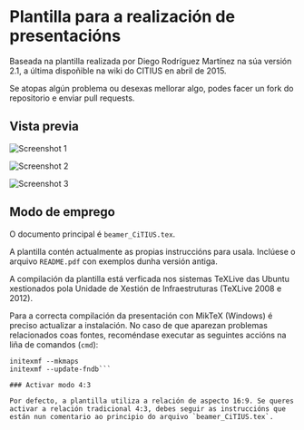 # Plantilla para a realización de presentacións

Baseada na plantilla realizada por Diego Rodríguez Martínez na
súa versión 2.1, a última dispoñible na wiki do CITIUS en abril
de 2015.

Se atopas algún problema ou desexas mellorar algo, podes facer
un fork do repositorio e enviar pull requests.

## Vista previa

![Screenshot 1](https://gitlab.citius.usc.es/citius/beamer-presentation/raw/master/preview1.png)

![Screenshot 2](https://gitlab.citius.usc.es/citius/beamer-presentation/raw/master/preview2.png)

![Screenshot 3](https://gitlab.citius.usc.es/citius/beamer-presentation/raw/master/preview3.png)

## Modo de emprego

O documento principal é `beamer_CiTIUS.tex`.

A plantilla contén actualmente as propias instruccións para usala.
Inclúese o arquivo `README.pdf` con exemplos dunha versión antiga.

A compilación da plantilla está verficada nos sistemas TeXLive das Ubuntu
xestionados pola Unidade de Xestión de Infraestruturas (TeXLive 2008 e
2012).

Para a correcta compilación da presentación con MikTeX (Windows) é
preciso actualizar a instalación. No caso de que aparezan problemas
relacionados coas fontes, recoméndase executar as seguintes accións
na liña de comandos (`cmd`):

```cd C:\Archivos de programa\MikTeX\miktex\bin
initexmf --mkmaps
initexmf --update-fndb```

### Activar modo 4:3

Por defecto, a plantilla utiliza a relación de aspecto 16:9. Se queres
activar a relación tradicional 4:3, debes seguir as instruccións que
están nun comentario ao principio do arquivo `beamer_CiTIUS.tex`.


